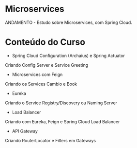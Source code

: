 # Microservices
ANDAMENTO - Estudo sobre Microservices, com Spring Cloud.

# Conteúdo do Curso

* Spring Cloud Configuration (Archaius) e Spring Actuator
<p>Criando Config Server e Service Greeting</p>

* Microservices com Feign
<p>Criando os Services Cambio e Book</p>

* Eureka
<p>Criando o Service Registry/Discovery ou Naming Server</p>

* Load Balancer
<p>Criando com Eureka, Feign e Spring Cloud Load Balancer</p>

* API Gateway
<p>Criando RouterLocator e Filters em Gateways</p>


